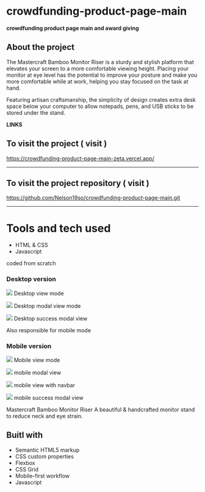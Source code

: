 # crowdfunding-product-page-main

**crowdfunding product page main and award giving**

## About the project

The Mastercraft Bamboo Monitor Riser is a sturdy and stylish platform that elevates your screen
to a more comfortable viewing height. Placing your monitor at eye level has the potential to improve
your posture and make you more comfortable while at work, helping you stay focused on the task at hand.

Featuring artisan craftsmanship, the simplicity of design creates extra desk space below your computer
to allow notepads, pens, and USB sticks to be stored under the stand.

**LINKS**

## To visit the project ( visit )

https://crowdfunding-product-page-main-zeta.vercel.app/

---

## To visit the project repository ( visit )

https://github.com/Nelson19so/crowdfunding-product-page-main.git

---

<h1>Tools and tech used</h1>

- HTML & CSS
- Javascript

coded from scratch

<h3>Desktop version</h3>

![](./Asset/images/screenshot/desktop-mode.png)
Desktop view mode

![](./Asset/images/screenshot/Desktop-modal.png)
Desktop modal view mode

![](./Asset/images/screenshot/desktop-success-modal.png)
Desktop success modal view

<!-- mobile view -->

Also responsible for mobile mode

<h3>Mobile version</h3>

![](./Asset/images/screenshot/mobile-mode.png)
Mobile view mode

![](./Asset/images/screenshot/mobile-version-modal.png)
mobile modal view

![](./Asset/images/screenshot/Mobile-version-with-navbar.png)
mobile view with navbar

![](./Asset/images/screenshot/mobile-success-modal.png)
mobile success modal view

Mastercraft Bamboo Monitor Riser
A beautiful & handcrafted monitor stand to reduce neck and eye strain.

## Buitl with

- Semantic HTML5 markup
- CSS custom properties
- Flexbox
- CSS Grid
- Mobile-first workflow
- Javascript
